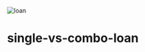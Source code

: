 ![loan](https://user-images.githubusercontent.com/61061620/162085731-c984897c-38ba-41fc-9d02-fbd321235970.png)
# single-vs-combo-loan
